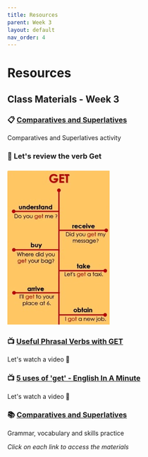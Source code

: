 ```yaml
---
title: Resources
parent: Week 3
layout: default
nav_order: 4
---
```

# Resources

## Class Materials - Week 3

### 📋 [Comparatives and Superlatives](https://www.canva.com/design/DAGyEhUfEXA/mUZH4ZGg5VQlefXogDJGxw/edit?utm_content=DAGyEhUfEXA&utm_campaign=designshare&utm_medium=link2&utm_source=sharebutton)
Comparatives and Superlatives activity

### 🤔 Let's review the verb **Get**
### ![Get Rules](https://raw.githubusercontent.com/welearntogetherfenicia/elementary2-y/refs/heads/main/assets/images/getRules.jpg)

### 📺 [Useful Phrasal Verbs with GET](https://www.youtube.com/watch?v=hAtgXJ7YxOc)
Let's watch a video 👀

### 📺 [5 uses of 'get' - English In A Minute](https://www.youtube.com/watch?v=uLoZ0OfxXfc)
Let's watch a video 👀

### 📚 [Comparatives and Superlatives](https://www.gramatica-inglesa.com/en/units/adjectives/comparatives-and-superlatives)
Grammar, vocabulary and skills practice

*Click on each link to access the materials*
